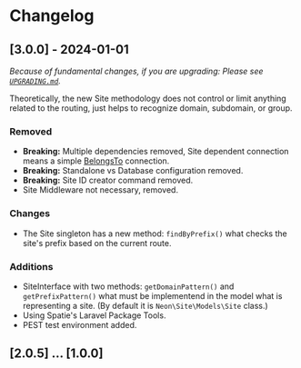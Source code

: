 # Changelog

## [3.0.0] - 2024-01-01

_Because of fundamental changes, if you are upgrading: Please see [`UPGRADING.md`](UPGRADING.md)._

Theoretically, the new Site methodology does not control or limit anything related to the routing, just helps to recognize domain, subdomain, or group.

### Removed

- **Breaking:** Multiple dependencies removed, Site dependent connection means a simple [BelongsTo](https://laravel.com/docs/10.x/eloquent-relationships#one-to-many-inverse) connection.
- **Breaking:** Standalone vs Database configuration removed.
- **Breaking:** Site ID creator command removed.
- Site Middleware not necessary, removed.

### Changes

- The Site singleton has a new method: `findByPrefix()` what checks the site's prefix based on the current route.

### Additions

- SiteInterface with two methods: `getDomainPattern()` and `getPrefixPattern()` what must be implementend in the model what is representing a site. (By default it is `Neon\Site\Models\Site` class.)
- Using Spatie's Laravel Package Tools.
- PEST test environment added.

## [2.0.5] ... [1.0.0] 




